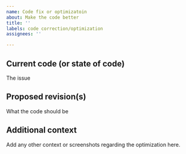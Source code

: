 ```yaml
---
name: Code fix or optimizatoin
about: Make the code better
title: ''
labels: code correction/optimization
assignees: ''

---
```


## Current code (or state of code)
The issue

## Proposed revision(s)
What the code should be

## Additional context
Add any other context or screenshots regarding the optimization here.
